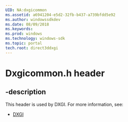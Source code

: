 ```yaml
---
UID: NA:dxgicommon
ms.assetid: a6941204-e5d2-32fb-b437-a739bfdd5e92
ms.author: windowssdkdev
ms.date: 08/09/2018
ms.keywords: 
ms.prod: windows
ms.technology: windows-sdk
ms.topic: portal
tech.root: direct3ddxgi
---
```


# Dxgicommon.h header


## -description


This header is used by DXGI. For more information, see:

- [DXGI](../_direct3ddxgi)
